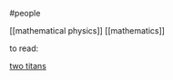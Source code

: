 #people 

[[mathematical physics]]
[[mathematics]]


to read:

[two titans](https://www.math.columbia.edu/~woit/wordpress/?p=12868)
